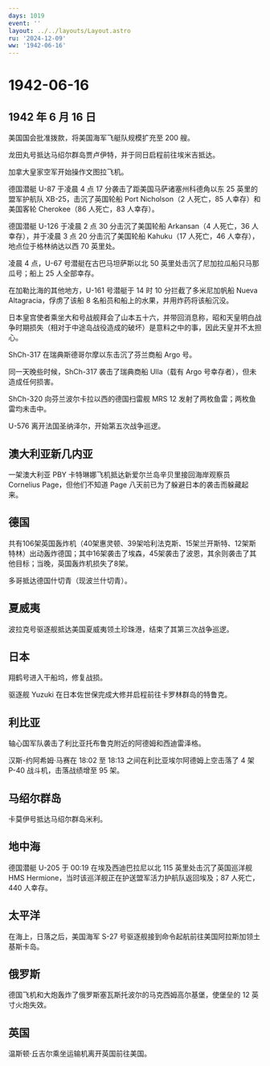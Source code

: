 ```yaml
---
days: 1019
event: ''
layout: ../../layouts/Layout.astro
ru: '2024-12-09'
ww: '1942-06-16'
---
```


# 1942-06-16

## 1942 年 6 月 16 日

美国国会批准拨款，将美国海军飞艇队规模扩充至 200 艘。

龙田丸号抵达马绍尔群岛贾卢伊特，并于同日启程前往埃米吉抵达。

加拿大皇家空军开始操作文图拉飞机。

德国潜艇 U-87 于凌晨 4 点 17 分袭击了距美国马萨诸塞州科德角以东 25
英里的盟军护航队 XB-25，击沉了英国轮船 Port Nicholson（2 人死亡，85
人幸存）和美国客轮 Cherokee（86 人死亡，83 人幸存）。

德国潜艇 U-126 于凌晨 2 点 30 分击沉了美国轮船 Arkansan（4 人死亡，36
人幸存），并于凌晨 3 点 20 分击沉了美国轮船 Kahuku（17 人死亡，46
人幸存），地点位于格林纳达以西 70 英里处。

凌晨 4 点，U-67 号潜艇在古巴马坦萨斯以北 50
英里处击沉了尼加拉瓜船只马那瓜号；船上 25 人全部幸存。

在加勒比海的其他地方，U-161 号潜艇于 14 时 10 分拦截了多米尼加帆船 Nueva
Altagracia，俘虏了该船 8 名船员和船上的水果，并用炸药将该船沉没。

日本皇宫使者乘坐大和号战舰拜会了山本五十六，并带回消息称，昭和天皇明白战争时期损失（相对于中途岛战役造成的破坏）是意料之中的事，因此天皇并不太担心。

ShCh-317 在瑞典斯德哥尔摩以东击沉了芬兰商船 Argo 号。

同一天晚些时候，ShCh-317 袭击了瑞典商船 Ulla（载有 Argo
号幸存者），但未造成任何损害。

ShCh-320 向芬兰波尔卡拉以西的德国扫雷舰 MRS 12
发射了两枚鱼雷；两枚鱼雷均未击中。

U-576 离开法国圣纳泽尔，开始第五次战争巡逻。

## 澳大利亚新几内亚

一架澳大利亚 PBY 卡特琳娜飞机抵达新爱尔兰岛辛贝里接回海岸观察员
Cornelius Page，但他们不知道 Page 八天前已为了躲避日本的袭击而躲藏起来。

## 德国

共有106架英国轰炸机（40架惠灵顿、39架哈利法克斯、15架兰开斯特、12架斯特林）出动轰炸德国；其中16架袭击了埃森，45架袭击了波恩，其余则袭击了其他目标；当晚，英国轰炸机损失了8架。

多哥抵达德国什切青（现波兰什切青）。

## 夏威夷

波拉克号驱逐舰抵达美国夏威夷领土珍珠港，结束了其第三次战争巡逻。

## 日本

翔鹤号进入干船坞，修复战损。

驱逐舰 Yuzuki 在日本佐世保完成大修并启程前往卡罗林群岛的特鲁克。

## 利比亚

轴心国军队袭击了利比亚托布鲁克附近的阿德姆和西迪雷泽格。

汉斯-约阿希姆·马赛在 18:02 至 18:13 之间在利比亚埃尔阿德姆上空击落了 4
架 P-40 战斗机，击落战绩增至 95 架。

## 马绍尔群岛

卡莫伊号抵达马绍尔群岛米利。

## 地中海

德国潜艇 U-205 于 00:19 在埃及西迪巴拉尼以北 115 英里处击沉了英国巡洋舰
HMS Hermione，当时该巡洋舰正在护送盟军活力护航队返回埃及；87 人死亡，440
人幸存。

## 太平洋

在海上，日落之后，美国海军 S-27
号驱逐舰接到命令起航前往美国阿拉斯加领土基斯卡岛。

## 俄罗斯

德国飞机和大炮轰炸了俄罗斯塞瓦斯托波尔的马克西姆高尔基堡，使堡垒的 12
英寸火炮失效。

## 英国

温斯顿·丘吉尔乘坐运输机离开英国前往美国。